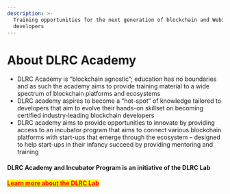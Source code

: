 ```yaml
---
description: >-
  Training opportunities for the next generation of blockchain and Web3
  developers
---
```


# About DLRC Academy

* DLRC Academy is “blockchain agnostic”; education has no boundaries and as such the academy aims to provide training material to a wide spectrum of blockchain platforms and ecosystems
* DLRC academy aspires to become a “hot-spot” of knowledge tailored to developers that aim to evolve their hands-on skillset on becoming certified industry-leading blockchain developers
* DLRC academy aims to provide opportunities to innovate by providing access to an incubator program that aims to connect various blockchain platforms with start-ups that emerge through the ecosystem – designed to help start-ups in their infancy succeed by providing mentoring and training

#### DLRC Academy and Incubator Program is an initiative of the DLRC Lab

[<mark style="color:red;">**Learn more about the DLRC Lab**</mark>](the-dlrc-technical-academy-and-incubator-program/readme/the-dlrc-lab.md)
